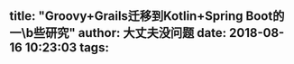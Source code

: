 title: "Groovy+Grails迁移到Kotlin+Spring Boot的一\b些研究"
author: 大丈夫没问题
date: 2018-08-16 10:23:03
tags:
---
